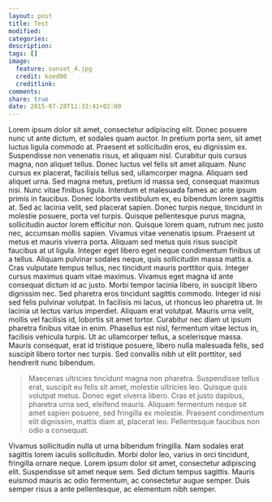 ```yaml
---
layout: post
title: Test
modified:
categories:
description:
tags: []
image:
  feature: sunset_4.jpg
  credit: koed00
  creditlink:
comments:
share: true
date: 2015-07-28T11:33:41+02:00
---
```


Lorem ipsum dolor sit amet, consectetur adipiscing elit. Donec posuere nunc ut ante dictum, et sodales quam auctor. In pretium porta sem, sit amet luctus ligula commodo at. Praesent et sollicitudin eros, eu dignissim ex. Suspendisse non venenatis risus, et aliquam nisl. Curabitur quis cursus magna, non aliquet tellus. Donec luctus vel felis sit amet aliquam. Nunc cursus ex placerat, facilisis tellus sed, ullamcorper magna. Aliquam sed aliquet urna. Sed magna metus, pretium id massa sed, consequat maximus nisi. Nunc vitae finibus ligula. Interdum et malesuada fames ac ante ipsum primis in faucibus.
Donec lobortis vestibulum ex, eu bibendum lorem sagittis at. Sed ac lacinia velit, sed placerat sapien. Donec turpis neque, tincidunt in molestie posuere, porta vel turpis. Quisque pellentesque purus magna, sollicitudin auctor lorem efficitur non. Quisque lorem quam, rutrum nec justo nec, accumsan mollis sapien. Vivamus vitae venenatis ipsum. Praesent ut metus et mauris viverra porta. Aliquam sed metus quis risus suscipit faucibus at ut ligula. Integer eget libero eget neque condimentum finibus ut a tellus. Aliquam pulvinar sodales neque, quis sollicitudin massa mattis a. Cras vulputate tempus tellus, nec tincidunt mauris porttitor quis. Integer cursus maximus quam vitae maximus.
Vivamus eget magna id ante consequat dictum id ac justo. Morbi tempor lacinia libero, in suscipit libero dignissim nec. Sed pharetra eros tincidunt sagittis commodo. Integer id nisi sed felis pulvinar volutpat. In facilisis mi lacus, ut rhoncus leo pharetra ut. In lacinia ut lectus varius imperdiet. Aliquam erat volutpat. Mauris urna velit, mollis vel facilisis id, lobortis sit amet tortor. Curabitur nec diam ut ipsum pharetra finibus vitae in enim. Phasellus est nisl, fermentum vitae lectus in, facilisis vehicula turpis. Ut ac ullamcorper tellus, a scelerisque massa. Mauris consequat, erat id tristique posuere, libero nulla malesuada felis, sed suscipit libero tortor nec turpis. Sed convallis nibh ut elit porttitor, sed hendrerit nunc bibendum.
> Maecenas ultricies tincidunt magna non pharetra. Suspendisse tellus erat, suscipit eu felis sit amet, molestie ultricies leo. Quisque quis volutpat metus. Donec eget viverra libero. Cras et justo dapibus, pharetra urna sed, eleifend mauris. Aliquam fermentum neque sit amet sapien posuere, sed fringilla ex molestie. Praesent condimentum elit dignissim, mattis diam at, placerat leo. Pellentesque faucibus non odio a consequat.

Vivamus sollicitudin nulla ut urna bibendum fringilla. Nam sodales erat sagittis lorem iaculis sollicitudin. Morbi dolor leo, varius in orci tincidunt, fringilla ornare neque. Lorem ipsum dolor sit amet, consectetur adipiscing elit. Suspendisse sit amet neque sem. Sed dictum tempus sagittis. Mauris euismod mauris ac odio fermentum, ac consectetur augue semper. Duis semper risus a ante pellentesque, ac elementum nibh semper.
